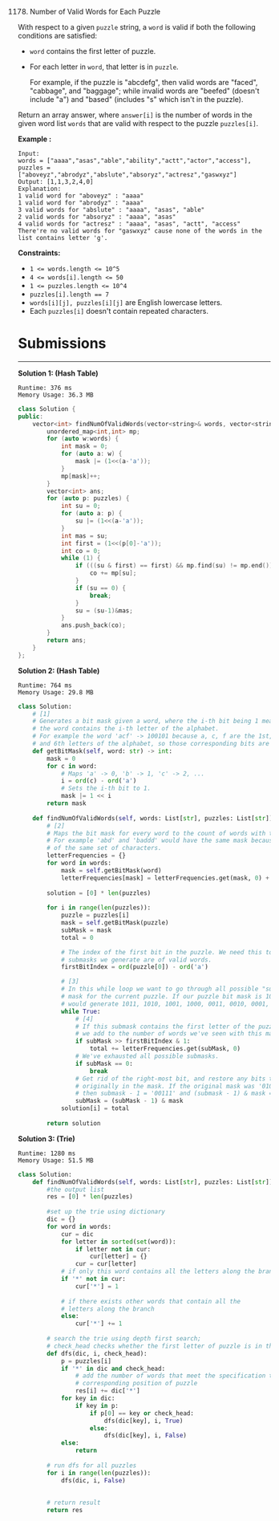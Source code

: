 1178. Number of Valid Words for Each Puzzle

With respect to a given `puzzle` string, a `word` is valid if both the following conditions are satisfied:
* `word` contains the first letter of puzzle.
* For each letter in `word`, that letter is in `puzzle`.
    
    For example, if the puzzle is "abcdefg", then valid words are "faced", "cabbage", and "baggage"; while invalid words are "beefed" (doesn't include "a") and "based" (includes "s" which isn't in the puzzle).

Return an array answer, where `answer[i]` is the number of words in the given word list `words` that are valid with respect to the puzzle `puzzles[i]`.
 

**Example :**
```
Input: 
words = ["aaaa","asas","able","ability","actt","actor","access"], 
puzzles = ["aboveyz","abrodyz","abslute","absoryz","actresz","gaswxyz"]
Output: [1,1,3,2,4,0]
Explanation:
1 valid word for "aboveyz" : "aaaa" 
1 valid word for "abrodyz" : "aaaa"
3 valid words for "abslute" : "aaaa", "asas", "able"
2 valid words for "absoryz" : "aaaa", "asas"
4 valid words for "actresz" : "aaaa", "asas", "actt", "access"
There're no valid words for "gaswxyz" cause none of the words in the list contains letter 'g'.
```

**Constraints:**

* `1 <= words.length <= 10^5`
* `4 <= words[i].length <= 50`
* `1 <= puzzles.length <= 10^4`
* `puzzles[i].length == 7`
* `words[i][j], puzzles[i][j]` are English lowercase letters.
* Each `puzzles[i]` doesn't contain repeated characters.

# Submissions
---
**Solution 1: (Hash Table)**
```
Runtime: 376 ms
Memory Usage: 36.3 MB
```
```c++
class Solution {
public:
    vector<int> findNumOfValidWords(vector<string>& words, vector<string>& puzzles) {
        unordered_map<int,int> mp;
        for (auto w:words) {
            int mask = 0;
            for (auto a: w) {
                mask |= (1<<(a-'a'));
            }
            mp[mask]++;
        }
        vector<int> ans;
        for (auto p: puzzles) {
            int su = 0;
            for (auto a: p) {
                su |= (1<<(a-'a'));
            }
            int mas = su;
            int first = (1<<(p[0]-'a'));
            int co = 0;
            while (1) {
                if (((su & first) == first) && mp.find(su) != mp.end()){
                    co += mp[su];
                }
                if (su == 0) {
                    break;
                }
                su = (su-1)&mas;
            }
            ans.push_back(co);
        }
        return ans;
    }
};
```

**Solution 2: (Hash Table)**
```
Runtime: 764 ms
Memory Usage: 29.8 MB
```
```python
class Solution:
    # [1]
    # Generates a bit mask given a word, where the i-th bit being 1 mean
    # the word contains the i-th letter of the alphabet.
    # For example the word 'acf' -> 100101 because a, c, f are the 1st, 3rd,
    # and 6th letters of the alphabet, so those corresponding bits are 1.
    def getBitMask(self, word: str) -> int:
        mask = 0
        for c in word:
            # Maps 'a' -> 0, 'b' -> 1, 'c' -> 2, ...
            i = ord(c) - ord('a')
            # Sets the i-th bit to 1.
            mask |= 1 << i
        return mask
    
    def findNumOfValidWords(self, words: List[str], puzzles: List[str]) -> List[int]:
        # [2]
        # Maps the bit mask for every word to the count of words with that same bit mask.
        # For example 'abd' and 'baddd' would have the same mask because they are composed
        # of the same set of characters.
        letterFrequencies = {}
        for word in words:
            mask = self.getBitMask(word)
            letterFrequencies[mask] = letterFrequencies.get(mask, 0) + 1
        
        solution = [0] * len(puzzles)
        
        for i in range(len(puzzles)):
            puzzle = puzzles[i]
            mask = self.getBitMask(puzzle)
            subMask = mask
            total = 0

            # The index of the first bit in the puzzle. We need this to check if the
            # submasks we generate are of valid words.
            firstBitIndex = ord(puzzle[0]) - ord('a')

            # [3]
            # In this while loop we want to go through all possible "submasks" of the bit
            # mask for the current puzzle. If our puzzle bit mask is 1011, for example, we
            # would generate 1011, 1010, 1001, 1000, 0011, 0010, 0001, 0000
            while True:
                # [4]
                # If this submask contains the first letter of the puzzle, it's a valid word. Here
                # we add to the number of words we've seen with this mask to our total.
                if subMask >> firstBitIndex & 1:
                    total += letterFrequencies.get(subMask, 0)
                # We've exhausted all possible submasks.
                if subMask == 0:
                    break
                # Get rid of the right-most bit, and restore any bits to the right of it that were
                # originally in the mask. If the original mask was '01011' current submask is '01000',
                # then submask - 1 = '00111' and (submask - 1) & mask = '00011'.
                subMask = (subMask - 1) & mask
            solution[i] = total
        
        return solution
```

**Solution 3: (Trie)**
```
Runtime: 1280 ms
Memory Usage: 51.5 MB
```
```python
class Solution:
    def findNumOfValidWords(self, words: List[str], puzzles: List[str]) -> List[int]:
        #the output list
        res = [0] * len(puzzles)
        
        #set up the trie using dictionary
        dic = {}
        for word in words:
            cur = dic
            for letter in sorted(set(word)):
                if letter not in cur:
                    cur[letter] = {}
                cur = cur[letter]
            # if only this word contains all the letters along the branch
            if '*' not in cur:
                cur['*'] = 1
                
            # if there exists other words that contain all the 
            # letters along the branch
            else:
                cur['*'] += 1
        
        # search the trie using depth first search;
        # check_head checks whether the first letter of puzzle is in the word
        def dfs(dic, i, check_head):
            p = puzzles[i]
            if '*' in dic and check_head:
                # add the number of words that meet the specification to the                        
				# corresponding position of puzzle
                res[i] += dic['*']
            for key in dic:
                if key in p:
                    if p[0] == key or check_head:
                        dfs(dic[key], i, True)
                    else:
                        dfs(dic[key], i, False)
            else:
                return
        
        # run dfs for all puzzles
        for i in range(len(puzzles)):
            dfs(dic, i, False)
        
        
        # return result
        return res
```

